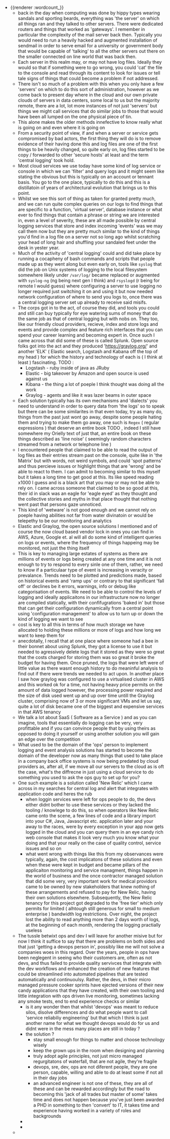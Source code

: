 - {{renderer :wordcount_}}
	- back in the day when computing was done by hippy types wearing sandals and sporting beards, everything was 'the server' on which all things ran and they talked to other servers. There were dedicated routers and things that worked as 'gateways'. I remember in particular the complexity of the mail server back then. Typically you would need to run a heavily hacked and augmented installation of sendmail in order to serve email for a university or government body that would be capable of 'talking' to all the other servers out there on the smaller connected on line world that was back then.
	- Each server in this realm may, or may not have log files. Ideally they would so that if something were to go wrong, you could 'cat' the file to the console and read through its content to look for issues or tell tale signs of things that could become a problem if not addressed.
	- There isn't so much of a problem with this when you only have a few 'servers' on which to do this sort of administration, however as we come back to present day where in the cloud and our own private clouds of servers in data centers, some local to us but the majority remote, there are a lot, lot more instances of not just 'servers' but things we might call services that do similar jobs to those that would have been all lumped on the one physical piece of tin.
	- This alone makes the older methods innefective to know really what is going on and even where it is going on
	- From a security point of view, if and when a server or service gets compromised by bad actors, the first thing they will do is to remove evidence of their having done this and log files are one of the first things to be heavily changed, so quite early on, log files started to be copy / forwarded to other 'secure hosts' at least and the term 'central logging' took hold.
	- Most cloud services we use today have some kind of log service or console in which we can 'filter' and query logs and it might seem like stating the obvious but this is typically on an account or tennant basis. You go to the one place, typically to do this and this is a distillatoin of years of architectural evolution that brings us to this point.
	- Whilst we see this sort of thing as taken for granted pretty much, and we can run quite complex queries on our logs to find things that are specific to a function, 'virtual server', database instance or what ever to find things that contain a phrase or string we are interested in, even a level of severity, these are all made possible by central logging services that store and index incoming 'events' was we may call them now but they are pretty much similar to the kind of things you'd find in a log file on a server not so long ago whilst scratching your head of long hair and shuffling your sandaled feet under the desk in yester year.
	- Much of the activity of 'central logging' could and did take place by running a cocapheny of bash commands and scripts that people made up as they went along but even early on, tools like `syslog` that did the job on Unix systems of logging to the local filesystem somewhere likely under `/var/log/` became replaced or augmented with `syslog-ng` (ng being next gen I think) and `rsyslogd` (r being for remote I would guess) where configuring a server to use logging no longer required just switching it on and using it but now needed network configuration of where to send you logs to, once there was a central logging server set up already to receive said misifs.
	- The corps got in to the act, of course they did, and tools you could and still can buy typically for eye watering sums of money that do the same job as that of central logging but with nobs on. They too, like our friendly cloud providers, recieve, index and store logs and events and provide complex and feature rich interfaces that you can spend your career learning and becoming expert in. Once such I came across that did some of these is called Splunk. Open source folks got into the act and they produced 'https://graylog.org/' and another 'ELK' ( Elastic search, Logstash and Kabana off the top of my head ) for which the history and technology of each is ( I think at least ) fascinating. TODO :
		- Logstash - ruby inside of java as JRuby
		- Elastic - big takeover by Amazon and open source is used against us
		- Kibana - the thing a lot of poeple I think thought was doing all the work
		- Graylog - agents and like it was lazer beams in outer space
	- Each solution typically has its own mechanisms and 'dialects' you need to understand in order to query data from 'the logs' so to speak but there can be some similarites in that even today, try as many do, things from the past just wont go away, despite some people hating them and trying to make them go away, one such is `Regex` ( regular expressions ) that deserve an entire book TODO , indeed I still have somewhere my Orielly text of just that, an entire book on these things described as 'line noise' ( seemingly random characters streamed from a network or telephone line )
	- I encountered people that claimed to be able to read the output of log files as their entries stream past on the console, quite like in 'the Matrix' but with words, not weird symbols, and could 'spot patterns' and thus percieve issues or highlight things that are 'wrong' and be able to react to them. I can admit to becoming similar to this myself but it takes a long time to get good at this. Its like speed reading x1000 I guess and is a black art that you may or may not be able to rely on. I came across someone that claimed to be so good at this, their id in slack was an eagle for 'eagle eyed' as they thought and the collective stories and myths in that place thought that nothing went past that persons gaze unnoticed.
	- This kind of 'wetware' is not good enough and we cannot rely on poeple having abilities not far from water divinatoin or would be telepethy to be our monitoring and analytics
	- Elastic and Graylog, the open source solutions I mentioned and of course the now cloud based vendor lock in ones you can find in AWS, Azure, Google et. al will all do some kind of intelligent queries on logs or events, where the frequency of things happeing may be monitored, not just the thing itself
	- This is key to managing large estates of systems as there are millions of events or logs being created at any one time and it is not enough to try to respond to every sinle one of them, rather, we need to know if a particulaar type of event is increasing in veracity or prevalance. Trends need to be plotted and predictions made, based on historical events and 'ramp ups' or contrary to that significant 'fall off' or declines be it errors, warnings, info or debug like categorisation of events. We need to be able to control the levels of logging and ideally applicaitons in our infrastructure now no longer are compiled statically, with their confifugrations 'baked in' but those that can get their configuration dynamically from a central point using 'configuration management' to allow us to turn up or down the kind of logging we want to see
	- cost is key to all this in terms of how much storage we have allocated to holding these millions or more of logs and how long we want to keep them for
	- anecdotally, I recall that at one place where someone had a bee in their bonnet about using Splunk, they got a license to use it but needed to agressively delete logs that it stored as they were so great that the costs charged for storing them was so great it broke the budget for having them. Once pruned, the logs that were left were of little value as there wasnt enough history to do meaninful analysis to find out if there were trends we needed to act upon. In another place I saw how graylog was configured to use a virtualised cluster in AWS and this worked ok for a time, not having heavy price permits on the amount of data logged however, the processing power required and the size of disk used went up and up over time untill the Graylog cluster, comprising now of 3 or more significant VMs and let us say, quite a lot of disk became one of the biggest and expensive services in that AWS tenancy
	- We talk a lot about SaaS ( Software as a Service ) and as you can imagine, tools that essentially do logging can be very, very profittable and if you can convince people that by using theirs as opposed to doing it yourself or using another solution you will gain an edge over the competition
	- What used to be the domain of the 'ops' person to implement logging and event analysis solutions has started to become the domain of the developer now as many things that used to take place in a company back office systems is now being predated by cloud providers as, after all, if we move all our servers to the cloud as is oft the case, what's the diffrecne in just using a cloud service to do something you used to ask the ops guy to set up for you?
	- One such example is a solution called 'New Relic' which I came across in my searches for central log and alert that integrates with application code and heres the rub
		- when loggin services were left for ops people to do, the devs either didnt bother to use these services or they lacked the tooling / knowlege to do this, so when operators like New Relic came onto the scene, a few lines of code and a library import into your C#, Java, Javascript etc. application later and your away to the races, were by every exception in your app now gets logged in the cloud and you can query them in an eye candy rich web console that makes it look very much you know what your doing and that your really on the case of quality control, service issues and so on
		- what went wrong with things like this from my observances were typically, again, the cost implicatons of these solutions and even when these were kept in budget and became pillars of the applicaiton monitoring and service managment, things happen in the world of business and the once contractor managed solution that did some very, very important work for medical providors came to be owned by new stakeholders that knew nothing of these arrangements and refused to pay for New Relic, having their own solutions elsewhere. Subsequently, the New Relic tenancy for this project got degraded to the 'free tier' which only permits for limited ( alhtough still generous for small to medium enterprise ) bandwidth log restrictions. Over night, the project lost the ability to read anything more than 2 days worth of logs, at the beginning of each month, rendering the logging practially useless
	- The tussle betwixt ops and dev I will leave for another misive but for now I think it suffice to say that there are problems on both sides and that just 'getting a devops person in', possibly like me will not solve a companies woes in this regard. Over the years, people in ops have been neglegent in seeing who their customers are, often as not devs, and thus failed to provide quality servivces that integrate with the dev workflows and enhanced the creation of new features that could be streamlined into automated pipelines that are tested automatically and continuoulsy. Rather, the devs, in their micro managed pressure cooker sprints have ejected versions of their new candy applications that they have created, with their own tooling and little integration with ops driven live monitoring, sometimes lacking any smoke tests, end to end experience checks or similar
		- is it any wonder then that whilst 'devops' was meant to reduce silos, disolve differences and do what people want to call 'service reliabiliy engineering' but that which I think is just another name for what we thought devops would do for us and didnt were in the mess many places are still in today ?
		- the solution ?
			- stay small enough for things to matter and choose technology wisely
			- keep the grown ups in the room when designing and planning
			- truly adopt agile principles, not just micro managed regurgitatons of waterfall, that are not agile, they're fragile
			- devops, sre, dev, ops are not diferent people, they are one person, capable, willing and able to do at least some if not all in their day jobs
			- an advanced engineer is not one of these, they are all of these and can be rewarded accordingly but the road to becoming this 'jack of all trades but master of some' takes time and does not happen because you've just been awarded a PHD in something to then 'convert' to IT, it takes time and experience having worked in a variety of roles and backgrounds
		-
		-
	-